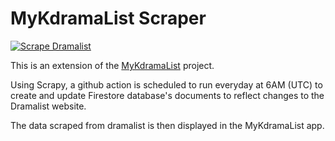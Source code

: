 # MyKdramaList Scraper

[![Scrape Dramalist](https://github.com/snwagbata/mykdramalist_scrapper/actions/workflows/scappy.yml/badge.svg)](https://github.com/snwagbata/mykdramalist_scrapper/actions/workflows/scappy.yml)


This is an extension of the [MyKdramaList](https://github.com/snwagbata/mykdramalist) project.

Using Scrapy, a github action is scheduled to run everyday at 6AM (UTC) to create and update Firestore database's documents to reflect changes to the Dramalist website.

The data scraped from dramalist is then displayed in the MyKdramaList app.